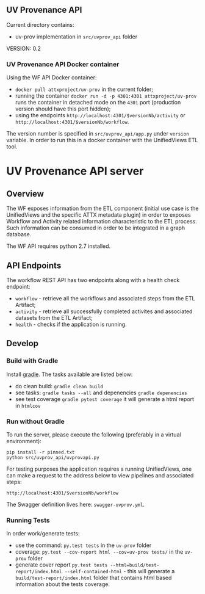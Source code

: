 ## UV Provenance API

Current directory contains:
* uv-prov implementation in `src/uvprov_api` folder

VERSION: 0.2

### UV Provenance API Docker container

Using the WF API Docker container:
* `docker pull attxproject/uv-prov` in the current folder;
* running the container `docker run -d -p 4301:4301 attxproject/uv-prov` runs the container in detached mode on the `4301` port (production version should have this port hidden);
* using the endpoints `http://localhost:4301/$versionNb/activity` or `http://localhost:4301/$versionNb/workflow`.

The version number is specified in `src/uvprov_api/app.py` under `version` variable.
In order to run this in a docker container with the UnifiedViews ETL tool.

# UV Provenance API server

## Overview
The WF exposes information from the ETL component (initial use case is the UnifiedViews
and the specific ATTX metadata plugin) in order to exposes Workflow and Activity related information
characteristic to the ETL process. Such information can be consumed in order to be integrated in a graph database.

The WF API requires python 2.7 installed.

## API Endpoints

The workflow REST API has two endpoints along with a health check endpoint:
* `workflow` - retrieve all the workflows and associated steps from the ETL Artifact;
* `activity` - retrieve all successfully completed activites and associated datasets from the ETL Artifact;
* `health` - checks if the application is running.

## Develop
### Build with Gradle

Install [gradle](https://gradle.org/install). The tasks available are listed below:

* do clean build: `gradle clean build`
* see tasks: `gradle tasks --all` and depenencies `gradle depenencies`
* see test coverage `gradle pytest coverage` it will generate a html report in `htmlcov`

### Run without Gradle

To run the server, please execute the following (preferably in a virtual environment):
```
pip install -r pinned.txt
python src/uvprov_api/uvprovapi.py
```

For testing purposes the application requires a running UnifiedViews, one can make a request to the address below to view pipelines and associated steps:

```
http://localhost:4301/$versionNb/workflow
```


The Swagger definition lives here: `swagger-uvprov.yml`.

### Running Tests

In order work/generate tests:
* use the command: `py.test tests` in the `uv-prov` folder
* coverage: `py.test --cov-report html --cov=uv-prov tests/` in the `uv-prov` folder
* generate cover report `py.test tests --html=build/test-report/index.html --self-contained-html` - this will generate a `build/test-report/index.html` folder that contains html based information about the tests coverage.
